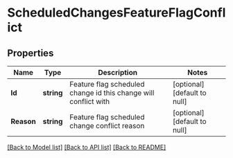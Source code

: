 # ScheduledChangesFeatureFlagConflict

## Properties
Name | Type | Description | Notes
------------ | ------------- | ------------- | -------------
**Id** | **string** | Feature flag scheduled change id this change will conflict with | [optional] [default to null]
**Reason** | **string** | Feature flag scheduled change conflict reason | [optional] [default to null]

[[Back to Model list]](../README.md#documentation-for-models) [[Back to API list]](../README.md#documentation-for-api-endpoints) [[Back to README]](../README.md)


